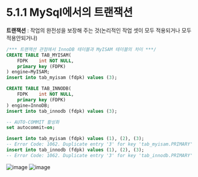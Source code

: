 # 5.1.1 MySql에서의 트랜잭션

**트랜잭션** : 작업의 완전성을 보장해 주는 것(논리적인 작업 셋이 모두 적용되거나 모두 적용안되거나)

```sql
/*** 트랜잭션 관점에서 InnoDB 테이블과 MyISAM 테이블의 차이 ***/
CREATE TABLE TAB_MYISAM(
	FDPK	int	NOT NULL,
    primary key (FDPK)
) engine=MyISAM;
insert into tab_myisam (fdpk) values (3);

CREATE TABLE TAB_INNODB(
	FDPK	int	NOT NULL,
    primary key (FDPK)
) engine=InnoDB;
insert into tab_innodb (fdpk) values (3);

-- AUTO-COMMIT 활성화
set autocommit=on;

insert into tab_myisam (fdpk) values (1), (2), (3);
-- Error Code: 1062. Duplicate entry '3' for key 'tab_myisam.PRIMARY'	0.016 sec
insert into tab_innodb (fdpk) values (1), (2), (3);
-- Error Code: 1062. Duplicate entry '3' for key 'tab_innodb.PRIMARY'	0.031 sec
```
![image](https://github.com/RealMySQL-Study/REAL_MYSQL_STUDY/assets/92290312/51581879-e44c-4c59-9bdb-ad3e01a4cdbd)
![image](https://github.com/RealMySQL-Study/REAL_MYSQL_STUDY/assets/92290312/25e7a7e1-c2d9-412e-9537-af7954966869)

